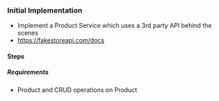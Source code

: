 ### Initial Implementation

* Implement a Product Service which uses a 3rd party API behind the scenes
* https://fakestoreapi.com/docs

#### Steps

##### Requirements

* Product and CRUD operations on Product


